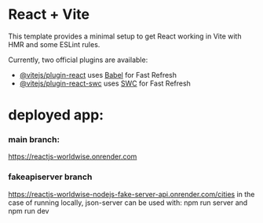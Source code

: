 # React + Vite

This template provides a minimal setup to get React working in Vite with HMR and some ESLint rules.

Currently, two official plugins are available:

- [@vitejs/plugin-react](https://github.com/vitejs/vite-plugin-react/blob/main/packages/plugin-react/README.md) uses [Babel](https://babeljs.io/) for Fast Refresh
- [@vitejs/plugin-react-swc](https://github.com/vitejs/vite-plugin-react-swc) uses [SWC](https://swc.rs/) for Fast Refresh


# deployed app:
### main branch:
https://reactjs-worldwise.onrender.com
### fakeapiserver branch
https://reactjs-worldwise-nodejs-fake-server-api.onrender.com/cities
in the case of running locally, json-server can be used with: npm run server and npm run dev
